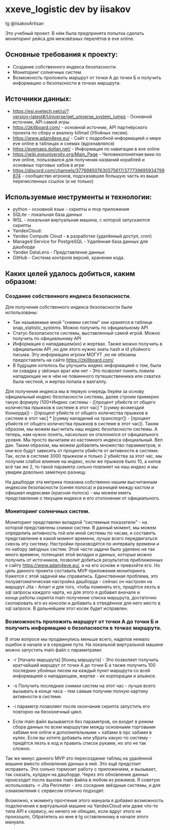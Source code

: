 # xxeve_logistic dev by iisakov
tg @iisakovArtisan

Это учебный проект. В нём была предпринята попытка сделать мониторинг рейса для межзвёзных перелётов в eve online.
## Основные требования к проекту:
- Создание собственного индекса безопасности.
- Мониторинг солнечных систем.
- Возможность проложить маршрут от точки А до точки Б и получить информацию о безопасности в точках маршрута.

## Источники данных:
- https://esi.evetech.net/ui/?version=latest#/Universe/get_universe_system_jumps - Основной источник, API самой игры
- https://zkillboard.com/ - основной источник, API партнёрского проекта по сбору и анализу killmail (Убойных писем).
- https://www.adam4eve.eu/ - Сайт с подробной информацией о мире eve online в таблицах и схемах (вдохнавлялся)
- https://evemaps.dotlan.net/ - Информация по навигации в eve online
- https://wiki.eveuniversity.org/Main_Page - Человекопонятная вики по eve online, пользовался для получения названий кораблей и основных торговых хабов в игре
- https://discord.com/channels/377698507630575617/377739695934799874 - сообщество игроков, подсказавшее большую часть из выше перечисленных ссылок (и не только)

## Используемые инструменты и технологии:
- python - основной язык - скрипты и mvp приложения
- SQLite - локальная база данных
- WSL - локальная виртуальная машина, с которой запускаются скрипты
- YandexCloud:
 - Yandex Compute Cloud - в разработке (удалённый доступ, cron)
 - Managed Service for PostgreSQL - Удалённая база данных для дашборда
 - Yandex DataLens - Представление данных
- GitHub - Cистема контроля версий, хранение кода.

## Каких целей удалось добиться, каким образом:
### Создание собственного индекса безопасности.
Для получения собственного индекса безопасности были использованы:
- Так называемые мной "снимки систем" они хранятся в таблице snap_statistic_systems. Можно получить по официальному API
- Статус безопасности системы, выставленный самой игрой. Можно получить по официальному API
- Информация о нападавшем(их) и жертвах. Также можно получить в официальном API ,но для этого нужно знать hash и id убойного письма. Эту информацию игроки МОГУТ ,но не обязаны предоставлять на сайте https://zkillboard.com/
- В будущем хотелось бы улучшить индекс информацией о том, была ли схвадка у звёзных врат или нет - Это позволит понять ловили нападающие ни в чём не повиннного путешественника или схватка была честной, и жертва попала в валгаллу.

Для получения индекса мы в первую очередь берём за основу официальный индекс безопасности системы, далее строим примерно такую формулу (100*Индекс системы - ([процент убийств от общего количества прыжков в системе в этот час] * [сумму возмездий Конкорда]) - ([процент убийств от общего количества прыжков в системе в этот час] * [сумму нападений на транспорт]) - [процент убийств от общего количества прыжков в системе в этот час]). Таким образом, мы можем высчитать наш индекс безопасности системы. А теперь, нам нужно понять, насколько он отклонился от официального уровня. Мы просто вычитаем из кастомного индекса официальный. Вел дан. Таким образом, мы можем добавлять множество парамметров, и они все будут зависить от процента убийств от активности в системе. Так, если в системе 3000 прыжком и только 2 убийства за этот час, мы получим слабое влияние на индекс, если же прыжков было 10, а килов всё так же 2, то такой параметр сильно повлияет на наш индекс и мы увидим довольно заметную разницу.

На дашборде эта метрика показана собственно нашим высчитанным индексом безопасности (синяя полоса) и разницей между кастом и офишиал индексами (красная полоса) - мы можем иметь представление о текущем индексе и его отклонении от официального.

### Мониторинг солнечных систем.
Мониторинг представлен вкладкой "системные показатели" - на которой представлены снимки систем. В данный момент, мы можем определить активность той или иной системы по часам, и составить представление в какой момент времени, лучше всего передвигаться сквозь эту систему. Настройки производятся по интервалу времени и по набору звёздных систем. Этой части задачи было уделено не так много времени, потенциал этой вкладки и данных, которые можно получить от источников, позволит добиться результатов приближенных к сайту https://www.adam4eve.eu/, а на его основе и превзойти его. Но цель данного проекта составить MVP приложения мониторинга. Кажется с этой задачей мы справились.
Единственная проблема, это полуавтоматическая настройка дашборда - сейчас он настроен на маршрут Jita - Amarr и для того, чтобы поменять его, придётся лезть в sql запросы каждого чарта, но для этого я добавил вначале и конце работы скрипта main получение списка маршрута, достаточно скопировать его из консоли и добавить в отведённое для него место в sql запросе. В дальнейшем этот косяк будет исправлен.


### Возможность проложить маршрут от точки А до точки Б и получить информацию о безопасности в точках маршрута.
В этом вопросе мы продвинулись меньше всего, наделов немало ошибок в начале и в середине пути.
На локальной виртуальной машине можно запустить main файл с параметрами:
- -r [Начало маршрута] [Конец маршрута] - Это позволяет получить кратчайший маршрут от точки А до точки Б а также получить 100 последних убойных писем на каждый пункт маршрута со всей информацией о нападающем, жертве - их корпорации и альянсе.
- -s Получить последние снимки систем на этот час - лучше всего вызывать в конце часа - тем самым получим полную картину активности в системе.
- -i параметр позволяет после окончания скрипта запустить его повторно на бесконечный цикл.

- Если main файл вызывается без параметров, он входит в режим сбора данных по всем маршрутам между основными торговыми хабами eve online и дополнительными + хабами в npc хабами в нулях. Если вы хотите добавить или убрать какую-то систему - придётся лезть в код и править список руками, но это не так сложно.

Так же минус данного MVP это пересоздание таблиц на удалённой машине вместо обновления данных в ней. Это ещё предстоит исправить. Это сильно тормозит работу с приложением, и вызывает, так сказать, кулдаун на дашборде. Через это обновление данных происходит после вызова main файла в любом из режимов. Я советую использовать -r Jita Perimeter - это соседние звёздные системы, и для ознакомления с сервисом отлично подходят.

Возможно, к моменту прочтения этого мануала я добавил возможность подключения к виртуальной машине на YandexCloud или даже что-то типа API к сервису, но ничего не обещаю, если вдруг этого не произошло, Обратитесь ко мне в tg оставленному в начале этого мануала.

